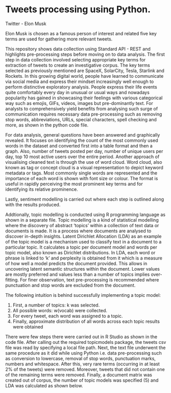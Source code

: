 #   Tweets processing using Python. 

Twitter - Elon Musk

Elon Musk is chosen as a famous person of interest and related five key terms are used for gathering more relevant tweets.

This repository shows data collection using Standard API - REST and highlights pre-processing steps before moving on to data analysis. The first step in data collection involved selecting appropriate key terms for extraction of tweets to create an investigative corpus. The key terms selected as previously mentioned are SpaceX, SolarCity, Tesla, Starlink and Rockets. In this growing digital world, people have learned to communicate via social media and express their mindset increasingly well enough to perform distinctive exploratory analysis. People express their life events quite comfortably every day in unusual or usual ways and nowadays popularity has gained in showcasing their feelings with various categorical way such as emojis, GIFs, videos, images but pre-dominantly text. For analysts to comprehensively yield benefits from analysing such surge of communication requires necessary data pre-processing such as removing stop words, abbreviations, URLs, special characters, spell checking and more, as shown in the python code file. 

For data analysis, general questions have been answered and graphically revealed. It focuses on identifying the count of the most commonly used words in the dataset and converted first into a table format and then a graph. Also, number of tweets posted per day, number of unique users per day, top 10 most active users over the entire period. Another approach of visualising cleaned text is through the use of word cloud. Word cloud, also known as tag or concept cloud is a visual representation to depict keyword metadata or tags. Most commonly single words are represented and the importance of each word is shown with font size or colour. The format is useful in rapidly perceiving the most prominent key terms and for identifying its relative prominence.

Lastly, sentiment modelling is carried out where each step is outlined along with the results produced. 

Addtionally, topic modelling is conducted using R programming language as shown in a separate file. Topic modelling is a kind of statistical modelling where the discovery of abstract ‘topics’ within a collection of text data or documents is made. It is a process where documents are analysed to discover in-depth insights. Latent Dirichlet Allocation (LDA) as an example of the topic model is a mechanism used to classify text in a document to a particular topic. It calculates a topic per document model and words per topic model, also known as Dirichlet distributions. In LDA, each word or phrase is linked to ‘k’ and perplexity is obtained from it which is a measure of how well a model predicts the document provided. This allows in uncovering latent semantic structures within the document. Lower values are mostly preferred and values less than a number of topics implies over-fitting. For finer observation, text pre-processing is recommended where punctuation and stop words are excluded from the document. 

The following intuition is behind successfully implementing a topic model:
1. First, a number of topics: k was selected.
2. All possible words: w(vocab) were collected.
3. For every tweet, each word was assigned to a topic.
4. Finally, approximate distribution of all words across each topic results were obtained

There were few steps there were carried out in R Studio as shown in the code file. After calling out the required topicmodels package, the tweets csv file was read by specifying a local file path. Next, the text file underwent the same procedure as it did while using Python i.e. data pre-processing such as conversion to lowercase, removal of stop words, punctuation marks, numbers and whitespace. After this, very rare terms (occurring in at least 2% of the tweets) were removed. Moreover, tweets that did not contain one of the remaining terms were removed. Finally, a document matrix was created out of corpus, the number of topic models was specified (5) and LDA was calculated as shown below. 

